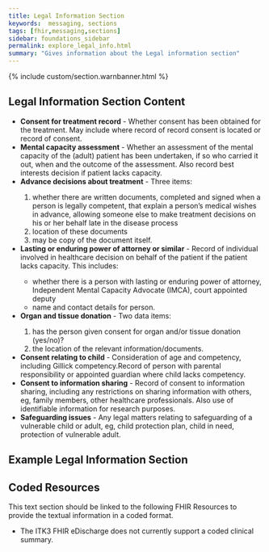 ```yaml
---
title: Legal Information Section
keywords:  messaging, sections
tags: [fhir,messaging,sections]
sidebar: foundations_sidebar
permalink: explore_legal_info.html
summary: "Gives information about the Legal information section"
---
```


{% include custom/section.warnbanner.html %}

## Legal Information Section Content ##

<ul><li><b>Consent for treatment record</b> - Whether consent has been obtained for the treatment. May include where record of record consent is located or record of consent.</li>
<li><b>Mental capacity assessment</b> - Whether an assessment of the mental capacity of the (adult) patient has been undertaken, if so who carried it out, when and the outcome of the assessment. Also record best interests decision if patient lacks capacity.</li>
<li><b>Advance decisions about treatment</b> - Three items:</li>
<ol><li>whether there are written documents, completed and signed when a person is
legally competent, that explain a person’s medical wishes in advance, allowing
someone else to make treatment decisions on his or her behalf late in the disease
process</li>
<li>location of these documents</li>
<li>may be copy of the document itself.</li></ol>
<li><b>Lasting or enduring power of attorney or similar</b> - Record of individual involved in healthcare decision on behalf of the patient if the patient lacks capacity. This includes:</li>
<ul><li>whether there is a person with lasting or enduring power of attorney, Independent Mental Capacity Advocate (IMCA), court appointed deputy</li>
<li>name and contact details for person.</li>
</ul>
<li><b>Organ and tissue donation</b> - Two data items:</li>
<ol><li>has the person given consent for organ and/or tissue donation (yes/no)?</li>
<li>the location of the relevant information/documents.</li>
</ol>
<li><b>Consent relating to child</b> -  Consideration of age and competency, including Gillick competency.Record of person with parental responsibility or appointed guardian where child
lacks competency.</li>
<li><b>Consent to information sharing</b> - Record of consent to information sharing, including any restrictions on  sharing information with others, eg, family members, other healthcare professionals. Also use of identifiable information for research purposes.
</li>
<li><b>Safeguarding issues</b> - Any legal matters relating to safeguarding of a vulnerable child or adult, eg, child protection plan, child in need, protection of vulnerable adult.</li>
</ul>

## Example Legal Information Section ##

<script src="https://gist.github.com/unicorn150161/947e9c72c55fa3e3dff94dcdf77edaab.js"></script>

## Coded Resources ##

This text section should be linked to the following FHIR Resources to provide the textual information in a coded format.

- The ITK3 FHIR eDischarge does not currently support a coded clinical summary.







